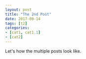 ```yaml
---
layout: post
title: "The 2nd Post"
date: 2017-09-14
tags: [t2]
categories:
- [cat1, cat1.1]
- [cat2]
---
```


Let's how the multiple posts look like.
